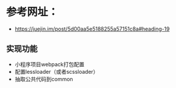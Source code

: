 # 参考网址：
* https://juejin.im/post/5d00aa5e5188255a57151c8a#heading-19

## 实现功能
* 小程序项目webpack打包配置
* 配置lessloader（或者scssloader）
* 抽取公共代码到common